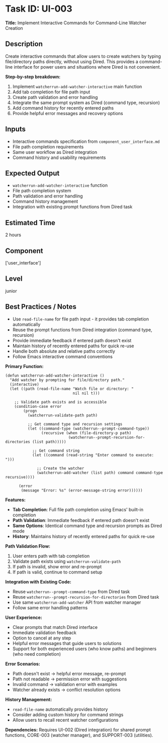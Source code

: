 # Task ID: UI-003

**Title:** Implement Interactive Commands for Command-Line Watcher Creation

## Description
Create interactive commands that allow users to create watchers by typing file/directory paths directly, without using Dired. This provides a command-line interface for power users and situations where Dired is not convenient.

**Step-by-step breakdown:**
1. Implement `watcherrun-add-watcher-interactive` main function
2. Add tab completion for file path input
3. Create path validation and error handling
4. Integrate the same prompt system as Dired (command type, recursion)
5. Add command history for recently entered paths
6. Provide helpful error messages and recovery options

## Inputs
- Interactive commands specification from `component_user_interface.md`
- File path completion requirements
- Same user workflow as Dired integration
- Command history and usability requirements

## Expected Output
- `watcherrun-add-watcher-interactive` function
- File path completion system
- Path validation and error handling
- Command history management
- Integration with existing prompt functions from Dired task

## Estimated Time
2 hours

## Component
['user_interface']

## Level
junior

## Best Practices / Notes
- Use `read-file-name` for file path input - it provides tab completion automatically
- Reuse the prompt functions from Dired integration (command type, recursion)
- Provide immediate feedback if entered path doesn't exist
- Maintain history of recently entered paths for quick re-use
- Handle both absolute and relative paths correctly
- Follow Emacs interactive command conventions

**Primary Function:**
```elisp
(defun watcherrun-add-watcher-interactive ()
  "Add watcher by prompting for file/directory path."
  (interactive)
  (let ((path (read-file-name "Watch file or directory: " 
                              nil nil t)))
    
    ;; Validate path exists and is accessible
    (condition-case error
        (progn
          (watcherrun-validate-path path)
          
          ;; Get command type and recursion settings
          (let ((command-type (watcherrun--prompt-command-type))
                (recursive (when (file-directory-p path)
                            (watcherrun--prompt-recursion-for-directories (list path)))))
            
            ;; Get command string
            (let ((command (read-string "Enter command to execute: ")))
              
              ;; Create the watcher
              (watcherrun-add-watcher (list path) command command-type recursive))))
      
      (error
       (message "Error: %s" (error-message-string error))))))
```

**Features:**
- **Tab Completion**: Full file path completion using Emacs' built-in completion
- **Path Validation**: Immediate feedback if entered path doesn't exist
- **Same Options**: Identical command type and recursion prompts as Dired mode
- **History**: Maintains history of recently entered paths for quick re-use

**Path Validation Flow:**
1. User enters path with tab completion
2. Validate path exists using `watcherrun-validate-path`
3. If path is invalid, show error and re-prompt
4. If path is valid, continue to command setup

**Integration with Existing Code:**
- Reuse `watcherrun--prompt-command-type` from Dired task
- Reuse `watcherrun--prompt-recursion-for-directories` from Dired task
- Use same `watcherrun-add-watcher` API from watcher manager
- Follow same error handling patterns

**User Experience:**
- Clear prompts that match Dired interface
- Immediate validation feedback
- Option to cancel at any step
- Helpful error messages that guide users to solutions
- Support for both experienced users (who know paths) and beginners (who need completion)

**Error Scenarios:**
- Path doesn't exist → helpful error message, re-prompt
- Path not readable → permission error with suggestions
- Invalid command → validation error with examples
- Watcher already exists → conflict resolution options

**History Management:**
- `read-file-name` automatically provides history
- Consider adding custom history for command strings
- Allow users to recall recent watcher configurations

**Dependencies:** Requires UI-002 (Dired integration) for shared prompt functions, CORE-003 (watcher manager), and SUPPORT-003 (utilities).
